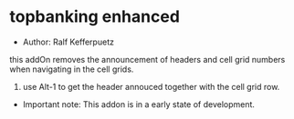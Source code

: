 # topbanking enhanced #

* Author: Ralf Kefferpuetz

this addOn removes the announcement of headers and cell grid numbers when navigating in the cell grids.

1. use Alt-1 to get the header annouced together with the cell grid row.

* Important note: This addon is in a early state of development. 

